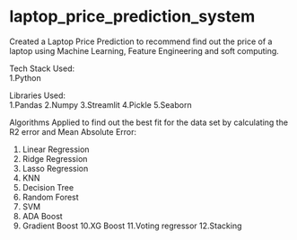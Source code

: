 # laptop_price_prediction_system
Created a Laptop Price Prediction to recommend find out the price of a laptop using Machine Learning, Feature Engineering and soft computing. 

Tech Stack Used:  
1.Python  

Libraries Used:  
1.Pandas 
2.Numpy 
3.Streamlit 
4.Pickle 
5.Seaborn

Algorithms Applied to find out the best fit for the data set by calculating the R2 error and Mean Absolute Error:
1. Linear Regression
2. Ridge Regression
3. Lasso Regression
4. KNN
5. Decision Tree
6. Random Forest
7. SVM
8. ADA Boost
9. Gradient Boost
10.XG Boost
11.Voting regressor
12.Stacking

